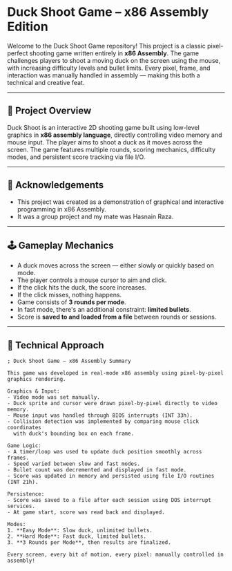 # Duck Shoot Game – x86 Assembly Edition

Welcome to the Duck Shoot Game repository! This project is a classic pixel-perfect shooting game written entirely in **x86 Assembly**. The game challenges players to shoot a moving duck on the screen using the mouse, with increasing difficulty levels and bullet limits. Every pixel, frame, and interaction was manually handled in assembly — making this both a technical and creative feat.

---

## 🎯 Project Overview

Duck Shoot is an interactive 2D shooting game built using low-level graphics in **x86 assembly language**, directly controlling video memory and mouse input. The player aims to shoot a duck as it moves across the screen. The game features multiple rounds, scoring mechanics, difficulty modes, and persistent score tracking via file I/O.

---

## 👥 Acknowledgements

- This project was created as a demonstration of graphical and interactive programming in x86 Assembly.
- It was a group project and my mate was Hasnain Raza.

---

## 🕹️ Gameplay Mechanics

- A duck moves across the screen — either slowly or quickly based on mode.
- The player controls a mouse cursor to aim and click.
- If the click hits the duck, the score increases.
- If the click misses, nothing happens.
- Game consists of **3 rounds per mode**.
- In fast mode, there's an additional constraint: **limited bullets**.
- Score is **saved to and loaded from a file** between rounds or sessions.

---

## 🧠 Technical Approach

```assembly
; Duck Shoot Game – x86 Assembly Summary

This game was developed in real-mode x86 assembly using pixel-by-pixel graphics rendering.

Graphics & Input:
- Video mode was set manually.
- Duck sprite and cursor were drawn pixel-by-pixel directly to video memory.
- Mouse input was handled through BIOS interrupts (INT 33h).
- Collision detection was implemented by comparing mouse click coordinates 
  with duck's bounding box on each frame.

Game Logic:
- A timer/loop was used to update duck position smoothly across frames.
- Speed varied between slow and fast modes.
- Bullet count was decremented and displayed in fast mode.
- Score was updated in memory and persisted using file I/O routines (INT 21h).

Persistence:
- Score was saved to a file after each session using DOS interrupt services.
- At game start, score was read back and displayed.

Modes:
1. **Easy Mode**: Slow duck, unlimited bullets.
2. **Hard Mode**: Fast duck, limited bullets.
3. **3 Rounds per Mode**, then results are finalized.

Every screen, every bit of motion, every pixel: manually controlled in assembly!
